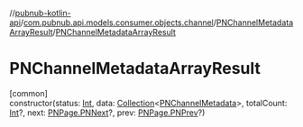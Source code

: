 //[pubnub-kotlin-api](../../../index.md)/[com.pubnub.api.models.consumer.objects.channel](../index.md)/[PNChannelMetadataArrayResult](index.md)/[PNChannelMetadataArrayResult](-p-n-channel-metadata-array-result.md)

# PNChannelMetadataArrayResult

[common]\
constructor(status: [Int](https://kotlinlang.org/api/latest/jvm/stdlib/kotlin-stdlib/kotlin/-int/index.html), data: [Collection](https://kotlinlang.org/api/latest/jvm/stdlib/kotlin-stdlib/kotlin.collections/-collection/index.html)&lt;[PNChannelMetadata](../-p-n-channel-metadata/index.md)&gt;, totalCount: [Int](https://kotlinlang.org/api/latest/jvm/stdlib/kotlin-stdlib/kotlin/-int/index.html)?, next: [PNPage.PNNext](../../../../../pubnub-kotlin/pubnub-kotlin-core-api/pubnub-kotlin-core-api/com.pubnub.api.models.consumer.objects/-p-n-page/-p-n-next/index.md)?, prev: [PNPage.PNPrev](../../../../../pubnub-kotlin/pubnub-kotlin-core-api/pubnub-kotlin-core-api/com.pubnub.api.models.consumer.objects/-p-n-page/-p-n-prev/index.md)?)
